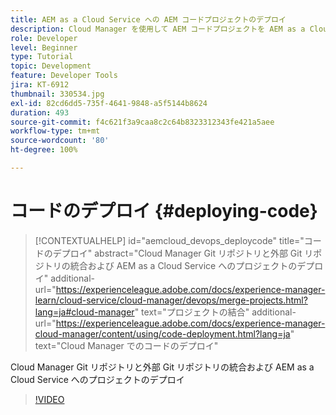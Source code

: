 ```yaml
---
title: AEM as a Cloud Service への AEM コードプロジェクトのデプロイ
description: Cloud Manager を使用して AEM コードプロジェクトを AEM as a Cloud Service にデプロイする方法を調べます。
role: Developer
level: Beginner
type: Tutorial
topic: Development
feature: Developer Tools
jira: KT-6912
thumbnail: 330534.jpg
exl-id: 82cd6dd5-735f-4641-9848-a5f5144b8624
duration: 493
source-git-commit: f4c621f3a9caa8c2c64b8323312343fe421a5aee
workflow-type: tm+mt
source-wordcount: '80'
ht-degree: 100%

---
```


# コードのデプロイ {#deploying-code}

>[!CONTEXTUALHELP]
>id="aemcloud_devops_deploycode"
>title="コードのデプロイ"
>abstract="Cloud Manager Git リポジトリと外部 Git リポジトリの統合および AEM as a Cloud Service へのプロジェクトのデプロイ"
>additional-url="https://experienceleague.adobe.com/docs/experience-manager-learn/cloud-service/cloud-manager/devops/merge-projects.html?lang=ja#cloud-manager" text="プロジェクトの結合"
>additional-url="https://experienceleague.adobe.com/docs/experience-manager-cloud-manager/content/using/code-deployment.html?lang=ja" text="Cloud Manager でのコードのデプロイ"

Cloud Manager Git リポジトリと外部 Git リポジトリの統合および AEM as a Cloud Service へのプロジェクトのデプロイ

>[!VIDEO](https://video.tv.adobe.com/v/330534?quality=12&learn=on)
